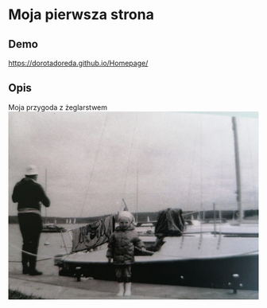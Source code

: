 # Moja pierwsza strona

## Demo
https://dorotadoreda.github.io/Homepage/

## Opis
Moja przygoda z żeglarstwem
![mała ja](images/fota.jpg)



